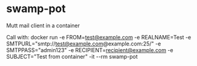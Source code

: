 # swamp-pot
Mutt mail client in a container


Call with:
docker run -e FROM=test@example.com -e REALNAME=Test -e SMTPURL="smtp://test@example.com@example.com:25/" -e SMTPPASS="admin123" -e RECIPIENT=recipient@example.com -e SUBJECT="Test from container" -it --rm swamp-pot
